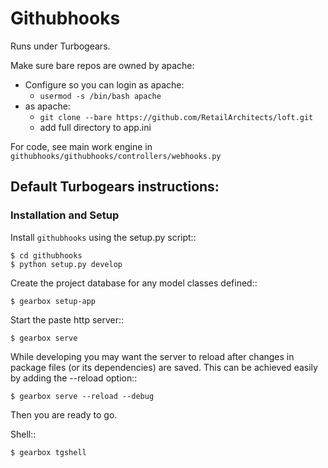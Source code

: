# Githubhooks

Runs under Turbogears.

Make sure bare repos are owned by apache:
 * Configure so you can login as apache:
   * `usermod -s /bin/bash apache`
 * as apache:
   * `git clone --bare https://github.com/RetailArchitects/loft.git`
   * add full directory to app.ini
   
For code, see main work engine in `githubhooks/githubhooks/controllers/webhooks.py`

## Default Turbogears instructions:

### Installation and Setup

Install ``githubhooks`` using the setup.py script::

    $ cd githubhooks
    $ python setup.py develop

Create the project database for any model classes defined::

    $ gearbox setup-app

Start the paste http server::

    $ gearbox serve

While developing you may want the server to reload after changes in package files (or its dependencies) are saved. This can be achieved easily by adding the --reload option::

    $ gearbox serve --reload --debug

Then you are ready to go.

Shell::

    $ gearbox tgshell
